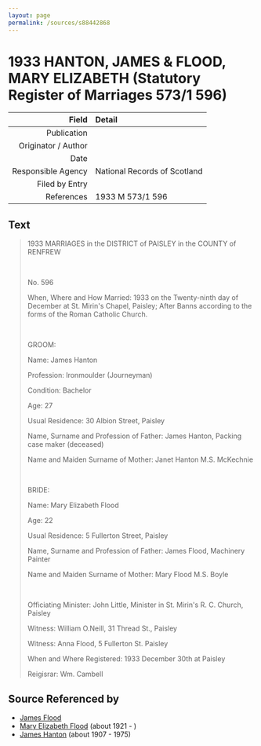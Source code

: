 ```yaml
---
layout: page
permalink: /sources/s88442868
---
```


# 1933 HANTON, JAMES & FLOOD, MARY ELIZABETH (Statutory Register of Marriages 573/1 596)

Field | Detail
---:|:---
Publication | 
Originator / Author | 
Date | 
Responsible Agency | National Records of Scotland
Filed by Entry | 
References | 1933 M 573/1 596

## Text

> 1933 MARRIAGES in the DISTRICT of PAISLEY in the COUNTY of RENFREW
>
> <br/>
>
> No. 596
>
> When, Where and How Married: 1933 on the Twenty-ninth day of December at St. Mirin's Chapel, Paisley; After Banns according to the forms of the Roman Catholic Church.
>
> <br/>
>
> GROOM:
>
> Name: James Hanton
>
> Profession: Ironmoulder (Journeyman)
>
> Condition: Bachelor
>
> Age: 27
>
> Usual Residence: 30 Albion Street, Paisley
>
> Name, Surname and Profession of Father: James Hanton, Packing case maker (deceased)
>
> Name and Maiden Surname of Mother: Janet Hanton M.S. McKechnie
>
> <br/>
>
> BRIDE:
>
> Name: Mary Elizabeth Flood
>
> Age: 22
>
> Usual Residence: 5 Fullerton Street, Paisley
>
> Name, Surname and Profession of Father: James Flood, Machinery Painter
>
> Name and Maiden Surname of Mother: Mary Flood M.S. Boyle
>
> <br/>
>
> Officiating Minister: John Little, Minister in St. Mirin's R. C. Church, Paisley
>
> Witness: William O.Neill, 31 Thread St., Paisley
>
> Witness: Anna Flood, 5 Fullerton St. Paisley
>
> When and Where Registered: 1933 December 30th at Paisley
>
> Reigisrar: Wm. Cambell
>

## Source Referenced by

* [James Flood](../people/@27080584@-james-flood-b-d.md)
* [Mary Elizabeth Flood](../people/@28471390@-mary-elizabeth-flood-b1921-d.md) (about 1921 - )
* [James Hanton](../people/@30630538@-james-hanton-b1907-d1975.md) (about 1907 - 1975)
